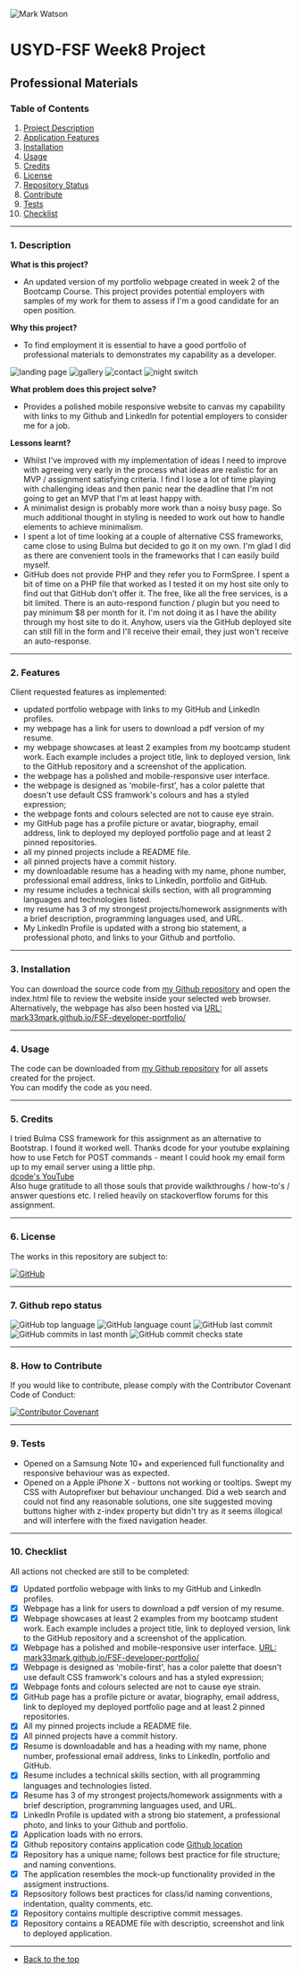 ![Mark Watson](./img/JPG_portfolio_banner_2245x368.jpg)
# USYD-FSF Week8 Project
## Professional Materials

### Table of Contents  
  
   1. [Project Description](#1-description)
   2. [Application Features](#2-features)
   3. [Installation](#3-installation)
   4. [Usage](#4-usage)
   5. [Credits](#5-credits)
   6. [License](#6-license)
   7. [Repository Status](#7-github-repo-status)
   8. [Contribute](#8-how-to-contribute)
   9. [Tests](#9-tests)
   10. [Checklist](#10-checklist)

---
### 1. Description  
**What is this project?**  
* An updated version of my portfolio webpage created in week 2 of the Bootcamp Course.  This project provides potential employers with samples of my work for them to assess if I'm a good candidate for an open position.  

**Why this project?**  
* To find employment it is essential to have a good portfolio of professional materials to demonstrates my capability as a developer. 

![landing page](./img/FSF_webpage_landing.jpeg)
![gallery](./img/FSF_webpage_gallery.jpeg)
![contact](./img/FSF_webpage_contact.jpeg)
![night switch](./img/FSF_webpage_gallery_inverted.jpeg)

**What problem does this project solve?**  
* Provides a polished mobile responsive website to canvas my capability with links to my Github and LinkedIn for potential employers to consider me for a job.

**Lessons learnt?**  
* Whilst I've improved with my implementation of ideas I need to improve with agreeing very early in the process what ideas are realistic for an MVP / assignment satisfying criteria.  I find I lose a lot of time playing with challenging ideas and then panic near the deadline that I'm not going to get an MVP that I'm at least happy with.
* A minimalist design is probably more work than a noisy busy page.  So much additional thought in styling is needed to work out how to handle elements to achieve minimalism.
* I spent a lot of time looking at a couple of alternative CSS frameworks, came close to using Bulma but decided to go it on my own.  I'm glad I did as there are convenient tools in the frameworks that I can easily build myself.
* GitHub does not provide PHP and they refer you to FormSpree.  I spent a bit of time on a PHP file that worked as I tested it on my host site only to find out that GitHub don't offer it.  The free, like all the free services, is a bit limited.  There is an auto-respond function / plugin but you need to pay minimum $8 per month for it.  I'm not doing it as I have the ability through my host site to do it.  Anyhow, users via the GitHub deployed site can still fill in the form and I'll receive their email, they just won't receive an auto-response.

---
### 2. Features  
Client requested features as implemented:  
- updated portfolio webpage with links to my GitHub and LinkedIn profiles.
- my webpage has a link for users to download a pdf version of my resume.
- my webpage showcases at least 2 examples from my bootcamp student work.  Each example includes a project title, link to deployed version, link to the GitHub repository and a screenshot of the application.
- the webpage has a polished and mobile-responsive user interface.
- the webpage is designed as 'mobile-first', has a color palette that doesn't use default CSS framwork's colours and has a styled expression;
- the webpage fonts and colours selected are not to cause eye strain.
- my GitHub page has a profile picture or avatar, biography, email address, link to deployed my deployed portfolio page and at least 2 pinned repositories.
- all my pinned projects include a README file.
- all pinned projects have a commit history.
- my downloadable resume has a heading with my name, phone number, professional email address, links to LinkedIn, portfolio and GitHub.
- my resume includes a technical skills section, with all programming languages and technologies listed.
- my resume has 3 of my strongest projects/homework assignments with a brief description, programming languages used, and URL.
- My LinkedIn Profile is updated with a strong bio statement, a professional photo, and links to your Github and portfolio.

---
### 3. Installation  
You can download the source code from [my Github repository](https://github.com/Mark33Mark/FSF-developer-portfolio)  and open the index.html file to review the website inside your selected web browser.  
Alternatively, the webpage has also been hosted via [URL: mark33mark.github.io/FSF-developer-portfolio/](https://mark33mark.github.io/FSF-developer-portfolio/)

---
### 4. Usage  
The code can be downloaded from [my Github repository](https://github.com/Mark33Mark/FSF-developer-portfolio) for all assets created for the project.  
You can modify the code as you need.

---
### 5. Credits  
I tried Bulma CSS framework for this assignment as an alternative to Bootstrap.  I found it worked well.
Thanks dcode for your youtube explaining how to use Fetch for POST commands - meant I could hook my email form up to my email server using a little php.  
[dcode's YouTube](https://www.youtube.com/watch?v=c3qWHnJJbSY)  
Also huge gratitude to all those souls that provide walkthroughs / how-to's / answer questions etc.  I relied heavily on stackoverflow forums for this assignment.

---
### 6. License  
 The works in this repository are subject to:  

[![GitHub](https://img.shields.io/github/license/Mark33Mark/my-portfolio)](doc/LICENSE.md)

---
### 7. Github repo status  

![GitHub top language](https://img.shields.io/github/languages/top/Mark33Mark/FSF-developer-portfolio)
![GitHub language count](https://img.shields.io/github/languages/count/Mark33Mark/FSF-developer-portfolio)
![GitHub last commit](https://img.shields.io/github/last-commit/Mark33Mark/FSF-developer-portfolio)
![GitHub commits in last month](https://img.shields.io/github/commit-activity/m/Mark33Mark/FSF-developer-portfolio)
![GitHub commit checks state](https://img.shields.io/github/checks-status/Mark33Mark/FSF-developer-portfolio/fb40cb6baaf24c835738b86df9ff6bc4f920155d)

---
### 8. How to Contribute
 If you would like to contribute, please comply with the Contributor Covenant Code of Conduct:  

[![Contributor Covenant](https://img.shields.io/badge/Contributor%20Covenant-2.1-4baaaa.svg)](doc/code_of_conduct.md)

---
### 9. Tests  
- Opened on a Samsung Note 10+ and experienced full functionality and responsive behaviour was as expected.
- Opened on a Apple iPhone X - buttons not working or tooltips.  Swept my CSS with Autoprefixer but behaviour unchanged.  Did a web search and could not find any reasonable solutions, one site suggested moving buttons higher with z-index property but didn't try as it seems illogical and will interfere with the fixed navigation header.

---
### 10. Checklist  
 All actions not checked are still to be completed:
* [x]  Updated portfolio webpage with links to my GitHub and LinkedIn profiles.
* [x]  Webpage has a link for users to download a pdf version of my resume.
* [x]  Webpage showcases at least 2 examples from my bootcamp student work.  Each example includes a project title, link to deployed version, link to the GitHub repository and a screenshot of the application.
* [x]  Webpage has a polished and mobile-responsive user interface. [URL: mark33mark.github.io/FSF-developer-portfolio/](https://mark33mark.github.io/FSF-developer-portfolio/)
* [x]  Webpage is designed as 'mobile-first', has a color palette that doesn't use default CSS framwork's colours and has a styled expression;
* [x]  Webpage fonts and colours selected are not to cause eye strain.
* [x]  GitHub page has a profile picture or avatar, biography, email address, link to deployed my deployed portfolio page and at least 2 pinned repositories.
* [x]  All my pinned projects include a README file.
* [x]  All pinned projects have a commit history.
* [x]  Resume is downloadable and has a heading with my name, phone number, professional email address, links to LinkedIn, portfolio and GitHub.
* [x]  Resume includes a technical skills section, with all programming languages and technologies listed.
* [x]  Resume has 3 of my strongest projects/homework assignments with a brief description, programming languages used, and URL.
* [x]  LinkedIn Profile is updated with a strong bio statement, a professional photo, and links to your Github and portfolio. 
* [x]  Application loads with no errors.
* [x]  Github repository contains application code [Github location](https://github.com/Mark33Mark/FSF-developer-portfolio)
* [x]  Repository has a unique name; follows best practice for file structure; and naming conventions.
* [x]  The application resembles the mock-up functionality provided in the assigment instructions.
* [x]  Repsository follows best practices for class/id naming conventions, indentation, quality comments, etc.
* [x]  Repository contains multiple descriptive commit messages.
* [x]  Repository contains a README file with descriptio, screenshot and link to deployed application.

---

- [Back to the top](#usyd-fsf-week8-project)